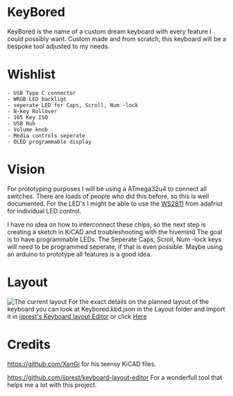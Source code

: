 # KeyBored
KeyBored is the name of a custom dream keyboard with every feature I could possibly want. Custom made and from scratch, this keyboard will be a bespoke tool adjusted to my needs.

# Wishlist

	- USB Type C connector
	- WRGB LED backligt
	- seperate LED for Caps, Scroll, Num -lock
	- N-key Rollover
	- 105 Key ISO
	- USB Hub
	- Volume knob
	- Media controls seperate
	- OLED programmable display

# Vision
For prototyping purposes I will be using a ATmega32u4 to connect all switches. There are loads of people who did this before, so this is well documented. 
For the LED's I might be able to use the [WS2811][1] from adafriut for individual LED control.  

I have no idea on how to interconnect these chips, so the next step is creating a sketch in KiCAD and troubleshooting with the hivemind
The goal is to have programmable LEDs. The Seperate Caps, Scroll, Num -lock keys will need to be programmed seperate, if that is even possible.
Maybe using an arduino to prototype all features is a good idea.
# Layout
![The current layout][2]
For the exact details on the planned layout of the keyboard you can look at Keybored.kbd.json in the Layout folder and import it in [ijprest's Keyboard layout Editor][3] or click [Here][4]

# Credits
https://github.com/XenGi		for his teensy KiCAD files.

https://github.com/ijprest/keyboard-layout-editor	For a wonderfull tool that helps me a lot with this project.


[1]: https://cdn-shop.adafruit.com/datasheets/WS2811.pdf
[2]: https://ptpimg.me/xa2t9y.png

[3]: http://www.keyboard-layout-editor.com/
[4]: http://bit.ly/2CwxKNn
